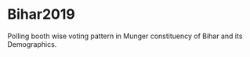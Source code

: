 # Bihar2019
Polling booth wise voting pattern in Munger constituency of Bihar and its Demographics.
